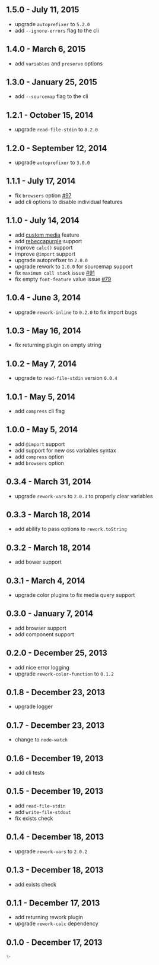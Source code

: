
1.5.0 - July 11, 2015
---------------------
* upgrade `autoprefixer` to `5.2.0`
* add `--ignore-errors` flag to the cli

1.4.0 - March 6, 2015
---------------------
* add `variables` and `preserve` options

1.3.0 - January 25, 2015
------------------------
* add `--sourcemap` flag to the cli

1.2.1 - October 15, 2014
--------------------------
* upgrade `read-file-stdin` to `0.2.0`

1.2.0 - September 12, 2014
--------------------------
* upgrade `autoprefixer` to `3.0.0`

1.1.1 - July 17, 2014
---------------------
* fix `browsers` option [#97](https://github.com/segmentio/myth/pull/97)
* add cli options to disable individual features

1.1.0 - July 14, 2014
---------------------
* add [custom media](http://dev.w3.org/csswg/mediaqueries/#custom-mq) feature
* add [rebeccapurple](http://lists.w3.org/Archives/Public/www-style/2014Jun/0312.html) support
* improve `calc()` support
* improve `@import` support
* upgrade autoprefixer to `2.0.0`
* upgrade rework to `1.0.0` for sourcemap support
* fix `maximum call stack` issue [#91](https://github.com/segmentio/myth/issues/91)
* fix empty `font-feature` value issue [#79](https://github.com/segmentio/myth/issues/79)

1.0.4 - June 3, 2014
--------------------
* upgrade `rework-inline` to `0.2.0` to fix import bugs

1.0.3 - May 16, 2014
--------------------
* fix returning plugin on empty string

1.0.2 - May 7, 2014
-------------------
* upgrade to `read-file-stdin` version `0.0.4`

1.0.1 - May 5, 2014
-------------------
* add `compress` cli flag

1.0.0 - May 5, 2014
-------------------
* add `@import` support
* add support for new css variables syntax
* add `compress` option
* add `browsers` option

0.3.4 - March 31, 2014
----------------------
* upgrade `rework-vars` to `2.0.3` to properly clear variables

0.3.3 - March 18, 2014
----------------------
* add ability to pass options to `rework.toString`

0.3.2 - March 18, 2014
----------------------
* add bower support

0.3.1 - March 4, 2014
---------------------
* upgrade color plugins to fix media query support

0.3.0 - January 7, 2014
-----------------------
* add browser support
* add component support

0.2.0 - December 25, 2013
-------------------------
* add nice error logging
* upgrade `rework-color-function` to `0.1.2`

0.1.8 - December 23, 2013
-------------------------
* upgrade logger

0.1.7 - December 23, 2013
-------------------------
* change to `node-watch`

0.1.6 - December 19, 2013
-------------------------
* add cli tests

0.1.5 - December 19, 2013
-------------------------
* add `read-file-stdin`
* add `write-file-stdout`
* fix exists check

0.1.4 - December 18, 2013
-------------------------
* upgrade `rework-vars` to `2.0.2`

0.1.3 - December 18, 2013
-------------------------
* add exists check

0.1.1 - December 17, 2013
-------------------------
* add returning rework plugin
* upgrade `rework-calc` dependency

0.1.0 - December 17, 2013
-------------------------
:sparkles:
